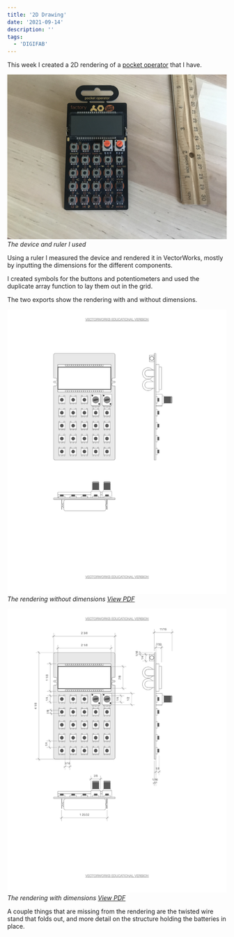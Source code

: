 ```yaml
---
title: '2D Drawing'
date: '2021-09-14'
description: ''
tags:
  - 'DIGIFAB'
---
```


This week I created a 2D rendering of a [pocket operator](https://teenage.engineering/products/po) that I have.

![photo of the device with a ruler](pocket-operator-photo.jpeg)
_The device and ruler I used_

Using a ruler I measured the device and rendered it in VectorWorks, mostly by inputting the dimensions for the different components.

I created symbols for the buttons and potentiometers and used the duplicate array function to lay them out in the grid.

The two exports show the rendering with and without dimensions.

![drawing with no dimensions](pocket-operator-drawing-no-dims.png)
_The rendering without dimensions [View PDF](pocket-operator-drawing-no-dims.pdf)_

![drawing with dimensions](pocket-operator-drawing.png)
_The rendering with dimensions [View PDF](pocket-operator-drawing.pdf)_

A couple things that are missing from the rendering are the twisted wire stand that folds out, and more detail on the structure holding the batteries in place.

